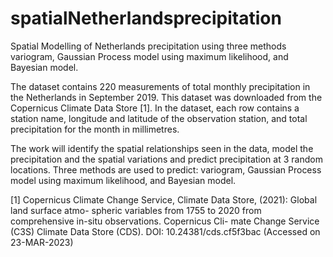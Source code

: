 # spatialNetherlandsprecipitation
Spatial Modelling of Netherlands precipitation using three methods variogram, Gaussian Process model using maximum likelihood, and Bayesian model.

The dataset contains 220 measurements of total monthly precipitation in the Netherlands in September 2019. This dataset was downloaded from the Copernicus Climate Data Store [1]. In the dataset, each row contains a station name, longitude and latitude of the observation station, and total precipitation for the month in millimetres.

The work will identify the spatial relationships seen in the data, model the precipitation and the spatial variations and predict precipitation at 3 random locations. Three methods are used to predict: variogram, Gaussian Process model using maximum likelihood, and Bayesian model.

[1] Copernicus Climate Change Service, Climate Data Store, (2021): Global land surface atmo- spheric variables from 1755 to 2020 from comprehensive in-situ observations. Copernicus Cli- mate Change Service (C3S) Climate Data Store (CDS). DOI: 10.24381/cds.cf5f3bac (Accessed on 23-MAR-2023)
